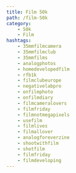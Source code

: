 ```yaml
---
title: Film 50k
path: /film-50k
category: 
    - 50k
    - Film
hashtags:
    - 35mmfilmcamera
    - 35mmfilmclub
    - 35mmfilms
    - analogphotos
    - homedevelopedfilm
    - rfb1k
    - filmclubeurope
    - negativelabpro
    - onfilmphoto
    - onfilmdiary
    - filmcameralovers
    - filmfriday
    - filmnotmegapixels
    - usefilm
    - filmlives
    - filmallover
    - analogforeverzine
    - shootwithfilm
    - shotfilm
    - filmfriday
    - filmdeveloping
---
```

